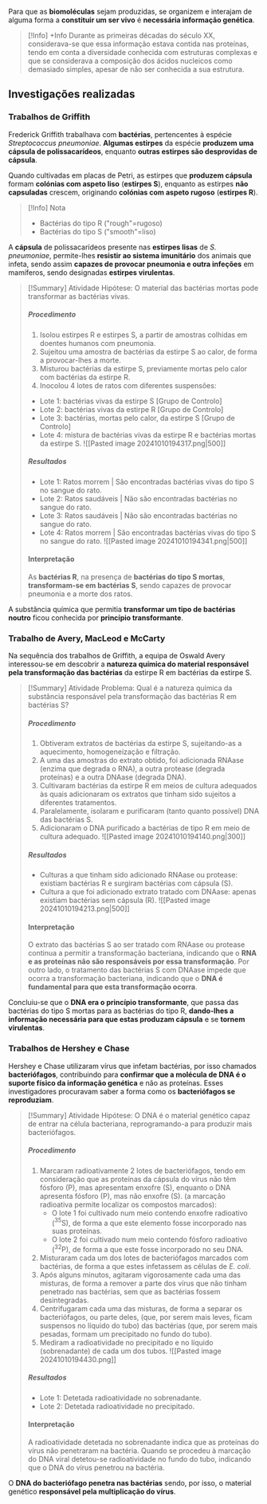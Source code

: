 Para que as **biomoléculas** sejam produzidas, se organizem e interajam de alguma forma a **constituir um ser vivo** é **necessária informação genética**.

>[!Info] +Info
>Durante as primeiras décadas do século XX, considerava-se que essa informação estava contida nas proteínas, tendo em conta a diversidade conhecida com estruturas complexas e que se considerava a composição dos ácidos nucleicos como demasiado simples, apesar de não ser conhecida a sua estrutura.
## Investigações realizadas
### Trabalhos de Griffith
Frederick Griffith trabalhava com **bactérias**, pertencentes à espécie *Streptococcus pneumoniae*. **Algumas estirpes** da espécie **produzem uma cápsula de polissacarídeos**, enquanto **outras estirpes são desprovidas de cápsula**.

Quando cultivadas em placas de Petri, as estirpes que **produzem cápsula** formam **colónias com aspeto liso** (**estirpes S**), enquanto as estirpes **não capsuladas** crescem, originando **colónias com aspeto rugoso** (**estirpes R**).
>[!Info] Nota
>- Bactérias do tipo R ("rough"=rugoso)
>- Bactérias do tipo S ("smooth"=liso)

A **cápsula** de polissacarídeos presente nas **estirpes lisas** de *S. pneumoniae*, permite-lhes **resistir ao sistema imunitário** dos animais que infeta, sendo assim **capazes de provocar pneumonia e outra infeções** em mamíferos, sendo designadas **estirpes virulentas**.
>[!Summary] Atividade
>Hipótese: O material das bactérias mortas pode transformar as bactérias vivas.
>##### Procedimento
>1. Isolou estirpes R e estirpes S, a partir de amostras colhidas em doentes humanos com pneumonia.
>2. Sujeitou uma amostra de bactérias da estirpe S ao calor, de forma a provocar-lhes a morte.
>3. Misturou bactérias da estirpe S, previamente mortas pelo calor com bactérias da estirpe R.
>4. Inocolou 4 lotes de ratos com diferentes suspensões:
>	- Lote 1: bactérias vivas da estirpe S [Grupo de Controlo]
>	- Lote 2: bactérias vivas da estirpe R [Grupo de Controlo]
>	- Lote 3: bactérias, mortas pelo calor, da estirpe S [Grupo de Controlo]
>	- Lote 4: mistura de bactérias vivas da estirpe R e bactérias mortas da estirpe S.
>![[Pasted image 20241010194317.png|500]]
>##### Resultados
>- Lote 1: Ratos morrem | São encontradas bactérias vivas do tipo S no sangue do rato.
>- Lote 2: Ratos saudáveis | Não são encontradas bactérias no sangue do rato.
>- Lote 3: Ratos saudáveis | Não são encontradas bactérias no sangue do rato.
>- Lote 4: Ratos morrem | São encontradas bactérias vivas do tipo S no sangue do rato.
>![[Pasted image 20241010194341.png|500]]
>#### Interpretação
>As **bactérias R**, na presença de **bactérias do tipo S mortas**, **transformam-se em bactérias S**, sendo capazes de provocar pneumonia e a morte dos ratos.

A substância química que permitia **transformar um tipo de bactérias noutro** ficou conhecida por **princípio transformante**.
### Trabalho de Avery, MacLeod e McCarty
Na sequência dos trabalhos de Griffith, a equipa de Oswald Avery interessou-se em descobrir a **natureza química do material responsável pela transformação das bactérias** da estirpe R em bactérias da estirpe S.
>[!Summary] Atividade
>Problema: Qual é a natureza química da substância responsável pela transformação das bactérias R em bactérias S?
>##### Procedimento
>1. Obtiveram extratos de bactérias da estirpe S, sujeitando-as a aquecimento, homogeneização e filtração.
>2. A uma das amostras do extrato obtido, foi adicionada RNAase (enzima que degrada o RNA), a outra protease (degrada proteínas) e a outra DNAase (degrada DNA).
>3. Cultivaram bactérias da estirpe R em meios de cultura adequados às quais adicionaram os extratos que tinham sido sujeitos a diferentes tratamentos.
>4. Paralelamente, isolaram e purificaram (tanto quanto possível) DNA das bactérias S.
>5. Adicionaram o DNA purificado a bactérias de tipo R em meio de cultura adequado.
>![[Pasted image 20241010194140.png|300]]
>##### Resultados
>- Culturas a que tinham sido adicionado RNAase ou protease: existiam bactérias R e surgiram bactérias com cápsula (S).
>- Cultura a que foi adicionado extrato tratado com DNAase: apenas existiam bactérias sem cápsula (R).
>![[Pasted image 20241010194213.png|500]]
>#### Interpretação
>O extrato das bactérias S ao ser tratado com RNAase ou protease continua a permitir a transformação bacteriana, indicando que o **RNA e as proteínas não são responsáveis por essa transformação**. Por outro lado, o tratamento das bactérias S com DNAase impede que ocorra a transformação bacteriana, indicando que o **DNA é fundamental para que esta transformação ocorra**.

Concluiu-se que o **DNA era o princípio transformante**, que passa das bactérias do tipo S mortas para as bactérias do tipo R, **dando-lhes a informação necessária para que estas produzam cápsula** e se **tornem virulentas**.
### Trabalhos de Hershey e Chase
Hershey e Chase utilizaram vírus que infetam bactérias, por isso chamados **bacteriófagos**, contribuindo para **confirmar que a molécula de DNA é o suporte físico da informação genética** e não as proteínas.
Esses investigadores procuravam saber a forma como os **bacteriófagos se reproduziam**.
>[!Summary] Atividade
>Hipótese: O DNA é o material genético capaz de entrar na célula bacteriana, reprogramando-a para produzir mais bacteriófagos.
>##### Procedimento
>1. Marcaram radioativamente 2 lotes de bacteriófagos, tendo em consideração que as proteínas da cápsula do vírus não têm fósforo (P), mas apresentam enxofre (S), enquanto o DNA apresenta fósforo (P), mas não enxofre (S).
>   (a marcação radioativa permite localizar os compostos marcados):
> 	  - O lote 1 foi cultivado num meio contendo enxofre radioativo ($^{35}$S), de forma a que este elemento fosse incorporado nas suas proteínas.
> 	  - O lote 2 foi cultivado num meio contendo fósforo radioativo ($^{32}$P), de forma a que este fosse incorporado no seu DNA.
> 2. Misturaram cada um dos lotes de bacteriófagos marcados com bactérias, de forma a que estes infetassem as células de *E. coli*.
> 3. Após alguns minutos, agitaram vigorosamente cada uma das misturas, de forma a remover a parte dos vírus que não tinham penetrado nas bactérias, sem que as bactérias fossem desintegradas.
> 4. Centrifugaram cada uma das misturas, de forma a separar os bacteriófagos, ou parte deles, (que, por serem mais leves, ficam suspensos no líquido do tubo) das bactérias (que, por serem mais pesadas, formam um precipitado no fundo do tubo).
> 5. Mediram a radioatividade no precipitado e no líquido (sobrenadante) de cada um dos tubos.
> ![[Pasted image 20241010194430.png]]
>##### Resultados
>- Lote 1: Detetada radioatividade no sobrenadante.
>- Lote 2: Detetada radioatividade no precipitado.
>#### Interpretação
>A radioatividade detetada no sobrenadante indica que as proteínas do vírus não penetraram na bactéria. Quando se procedeu à marcação do DNA viral detetou-se radioatividade no fundo do tubo, indicando que o DNA do vírus penetrou na bactéria.

O **DNA do bacteriófago penetra nas bactérias** sendo, por isso, o material genético **responsável pela multiplicação do vírus**.